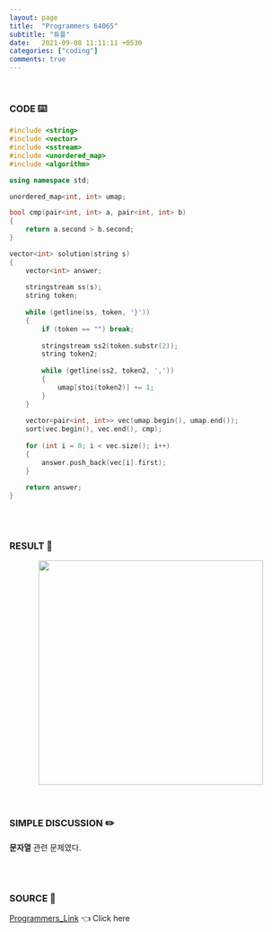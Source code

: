 ```yaml
---
layout: page
title:  "Programmers 64065"
subtitle: "튜플"
date:   2021-09-08 11:11:11 +0530
categories: ["coding"]
comments: true
---
```


<br>

### CODE ⌨️

```c++
#include <string>
#include <vector>
#include <sstream>
#include <unordered_map>
#include <algorithm>

using namespace std;

unordered_map<int, int> umap;

bool cmp(pair<int, int> a, pair<int, int> b)
{
    return a.second > b.second;
}

vector<int> solution(string s)
{
    vector<int> answer;
    
    stringstream ss(s);
    string token;
    
    while (getline(ss, token, '}'))
    {
        if (token == "") break;
        
        stringstream ss2(token.substr(2));
        string token2;
        
        while (getline(ss2, token2, ','))
        {
            umap[stoi(token2)] += 1;
        }
    }
    
    vector<pair<int, int>> vec(umap.begin(), umap.end());
    sort(vec.begin(), vec.end(), cmp);
    
    for (int i = 0; i < vec.size(); i++)
    {
        answer.push_back(vec[i].first);
    }
    
    return answer;
}
```  

<br>
<br>

### RESULT 💛

<img src="{{ '/assets/programmers/p64065r.jpg' }}" style="width: 400px; height: auto; margin-left: auto; margin-right: auto; display: block;">  

<br>
<br>

### SIMPLE DISCUSSION ✏️

**문자열** 관련 문제였다.  

<br>
<br>

### SOURCE 💎

[Programmers_Link][link] 👈 Click here  

<br>

<script src="https://utteranc.es/client.js"
        repo="DCherish/DCherish.github.io"
        issue-term="pathname"
        theme="boxy-light"
        crossorigin="anonymous"
        async>
</script>

[link]: https://programmers.co.kr/learn/courses/30/lessons/64065
